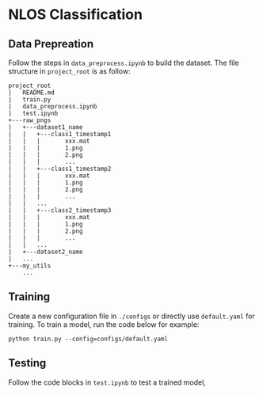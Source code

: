 # NLOS Classification

## Data Prepreation

Follow the steps in `data_preprocess.ipynb` to build the dataset.
The file structure in `project_root` is as follow:
```
project_root
|   README.md
|   train.py
|   data_preprocess.ipynb
|   test.ipynb
+---raw_pngs
|   +---dataset1_name
|   |   +---class1_timestamp1
|   |   |       xxx.mat
|   |   |       1.png
|   |   |       2.png
|   |   |       ...
|   |   +---class1_timestamp2
|   |   |       xxx.mat
|   |   |       1.png
|   |   |       2.png
|   |   |       ...
|   |   ...
|   |   +---class2_timestamp3
|   |   |       xxx.mat
|   |   |       1.png
|   |   |       2.png
|   |   |       ...
|   |   ...
|   +---dataset2_name
|   ...
+---my_utils
    ...
```

## Training

Create a new configuration file in `./configs` or directly use `default.yaml` for training. 
To train a model, run the code below for example:
```
python train.py --config=configs/default.yaml
```

## Testing

Follow the code blocks in `test.ipynb` to test a trained model, 
